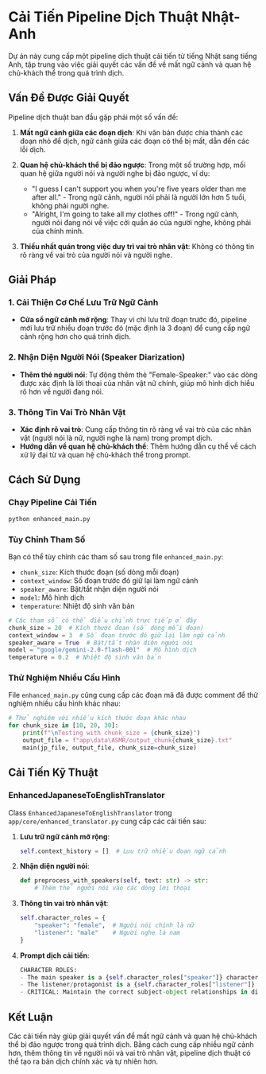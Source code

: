 # Cải Tiến Pipeline Dịch Thuật Nhật-Anh

Dự án này cung cấp một pipeline dịch thuật cải tiến từ tiếng Nhật sang tiếng Anh, tập trung vào việc giải quyết các vấn đề về mất ngữ cảnh và quan hệ chủ-khách thể trong quá trình dịch.

## Vấn Đề Được Giải Quyết

Pipeline dịch thuật ban đầu gặp phải một số vấn đề:

1. **Mất ngữ cảnh giữa các đoạn dịch**: Khi văn bản được chia thành các đoạn nhỏ để dịch, ngữ cảnh giữa các đoạn có thể bị mất, dẫn đến các lỗi dịch.

2. **Quan hệ chủ-khách thể bị đảo ngược**: Trong một số trường hợp, mối quan hệ giữa người nói và người nghe bị đảo ngược, ví dụ:
   - "I guess I can't support you when you're five years older than me after all." - Trong ngữ cảnh, người nói phải là người lớn hơn 5 tuổi, không phải người nghe.
   - "Alright, I'm going to take all my clothes off!" - Trong ngữ cảnh, người nói đang nói về việc cởi quần áo của người nghe, không phải của chính mình.

3. **Thiếu nhất quán trong việc duy trì vai trò nhân vật**: Không có thông tin rõ ràng về vai trò của người nói và người nghe.

## Giải Pháp

### 1. Cải Thiện Cơ Chế Lưu Trữ Ngữ Cảnh

- **Cửa sổ ngữ cảnh mở rộng**: Thay vì chỉ lưu trữ đoạn trước đó, pipeline mới lưu trữ nhiều đoạn trước đó (mặc định là 3 đoạn) để cung cấp ngữ cảnh rộng hơn cho quá trình dịch.

### 2. Nhận Diện Người Nói (Speaker Diarization)

- **Thêm thẻ người nói**: Tự động thêm thẻ "Female-Speaker:" vào các dòng được xác định là lời thoại của nhân vật nữ chính, giúp mô hình dịch hiểu rõ hơn về người đang nói.

### 3. Thông Tin Vai Trò Nhân Vật

- **Xác định rõ vai trò**: Cung cấp thông tin rõ ràng về vai trò của các nhân vật (người nói là nữ, người nghe là nam) trong prompt dịch.
- **Hướng dẫn về quan hệ chủ-khách thể**: Thêm hướng dẫn cụ thể về cách xử lý đại từ và quan hệ chủ-khách thể trong prompt.

## Cách Sử Dụng

### Chạy Pipeline Cải Tiến

```python
python enhanced_main.py
```

### Tùy Chỉnh Tham Số

Bạn có thể tùy chỉnh các tham số sau trong file `enhanced_main.py`:

- `chunk_size`: Kích thước đoạn (số dòng mỗi đoạn)
- `context_window`: Số đoạn trước đó giữ lại làm ngữ cảnh
- `speaker_aware`: Bật/tắt nhận diện người nói
- `model`: Mô hình dịch
- `temperature`: Nhiệt độ sinh văn bản

```python
# Các tham số có thể điều chỉnh trực tiếp ở đây
chunk_size = 20  # Kích thước đoạn (số dòng mỗi đoạn)
context_window = 3  # Số đoạn trước đó giữ lại làm ngữ cảnh
speaker_aware = True  # Bật/tắt nhận diện người nói
model = "google/gemini-2.0-flash-001"  # Mô hình dịch
temperature = 0.2  # Nhiệt độ sinh văn bản
```

### Thử Nghiệm Nhiều Cấu Hình

File `enhanced_main.py` cũng cung cấp các đoạn mã đã được comment để thử nghiệm nhiều cấu hình khác nhau:

```python
# Thử nghiệm với nhiều kích thước đoạn khác nhau
for chunk_size in [10, 20, 30]:
    print(f"\nTesting with chunk_size = {chunk_size}")
    output_file = f"app\data\ASMR/output_chunk{chunk_size}.txt"
    main(jp_file, output_file, chunk_size=chunk_size)
```

## Cải Tiến Kỹ Thuật

### EnhancedJapaneseToEnglishTranslator

Class `EnhancedJapaneseToEnglishTranslator` trong `app/core/enhanced_translator.py` cung cấp các cải tiến sau:

1. **Lưu trữ ngữ cảnh mở rộng**:
   ```python
   self.context_history = []  # Lưu trữ nhiều đoạn ngữ cảnh
   ```

2. **Nhận diện người nói**:
   ```python
   def preprocess_with_speakers(self, text: str) -> str:
       # Thêm thẻ người nói vào các dòng lời thoại
   ```

3. **Thông tin vai trò nhân vật**:
   ```python
   self.character_roles = {
       "speaker": "female",  # Người nói chính là nữ
       "listener": "male"    # Người nghe là nam
   }
   ```

4. **Prompt dịch cải tiến**:
   ```python
   CHARACTER ROLES:
   - The main speaker is a {self.character_roles["speaker"]} character.
   - The listener/protagonist is a {self.character_roles["listener"]} character.
   - CRITICAL: Maintain the correct subject-object relationships in dialogue.
   ```

## Kết Luận

Các cải tiến này giúp giải quyết vấn đề mất ngữ cảnh và quan hệ chủ-khách thể bị đảo ngược trong quá trình dịch. Bằng cách cung cấp nhiều ngữ cảnh hơn, thêm thông tin về người nói và vai trò nhân vật, pipeline dịch thuật có thể tạo ra bản dịch chính xác và tự nhiên hơn.
